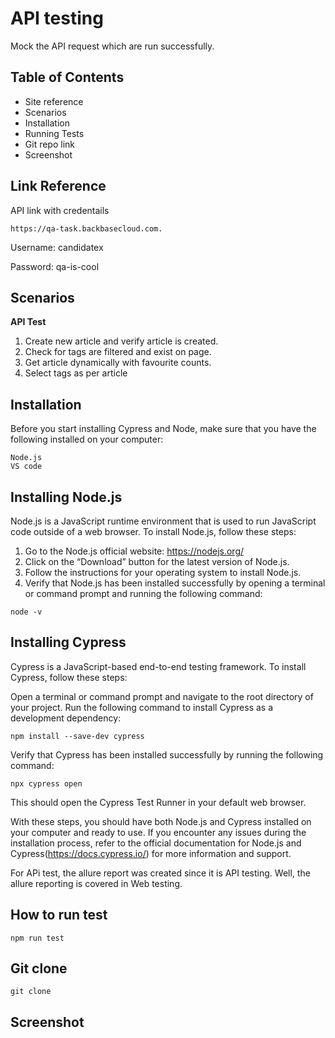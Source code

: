 
# API testing

Mock the API request which are run successfully.

## Table of Contents

* Site reference
* Scenarios
* Installation
* Running Tests
* Git repo link
* Screenshot


## Link Reference

API link with credentails

```
https://qa-task.backbasecloud.com.
```

Username: candidatex

Password: qa-is-cool




## Scenarios


**API Test**
1. Create new article and verify article is created.
2. Check for tags are filtered and exist on page.
3. Get article dynamically with favourite counts.
4. Select tags as per article






## Installation

Before you start installing Cypress and Node, make sure that you have the following installed on your computer:

```
Node.js
VS code
```
## Installing Node.js

Node.js is a JavaScript runtime environment that is used to run JavaScript code outside of a web browser. To install Node.js, follow these steps:

  1. Go to the Node.js official website: https://nodejs.org/
  2. Click on the “Download” button for the latest version of Node.js.
  3. Follow the instructions for your operating system to install Node.js.
  4. Verify that Node.js has been installed successfully by opening a terminal or command prompt and running the following command:

```
node -v
```
## Installing Cypress

Cypress is a JavaScript-based end-to-end testing framework. To install Cypress, follow these steps:

Open a terminal or command prompt and navigate to the root directory of your project.
Run the following command to install Cypress as a development dependency:

```
npm install --save-dev cypress
```
Verify that Cypress has been installed successfully by running the following command:
```
npx cypress open
```
This should open the Cypress Test Runner in your default web browser.

With these steps, you should have both Node.js and Cypress installed on your computer and ready to use. If you encounter any issues during the installation process, refer to the official documentation for Node.js and Cypress(https://docs.cypress.io/) for more information and support.


For APi test, the allure report was created since it is API testing. Well, the allure reporting is covered in Web testing.








## How to run test

```
npm run test
```


## Git clone
```
git clone 
```
## Screenshot